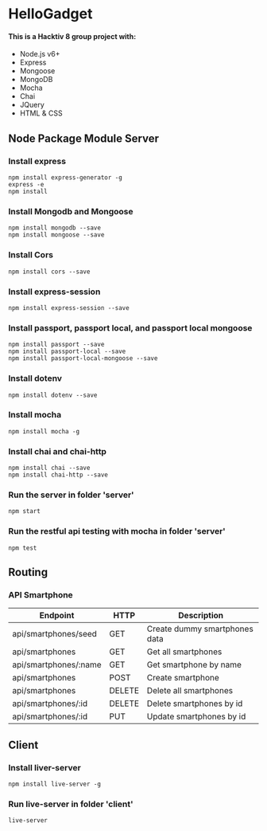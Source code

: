 # HelloGadget

#### This is a Hacktiv 8 group project with:
- Node.js v6+
- Express
- Mongoose
- MongoDB
- Mocha
- Chai
- JQuery
- HTML & CSS

## Node Package Module Server

### Install express

```
npm install express-generator -g
express -e
npm install
```

### Install Mongodb and Mongoose

```
npm install mongodb --save
npm install mongoose --save
```

### Install Cors

```
npm install cors --save 
```

### Install express-session

```
npm install express-session --save
```

### Install passport, passport local, and passport local mongoose

```
npm install passport --save
npm install passport-local --save
npm install passport-local-mongoose --save
```

### Install dotenv

```
npm install dotenv --save
```

### Install mocha

```
npm install mocha -g
```

### Install chai and chai-http

```
npm install chai --save
npm install chai-http --save
```

### Run the server in folder 'server'

```
npm start
```

### Run the restful api testing with mocha in folder 'server'

```
npm test
```

## Routing

### API Smartphone

| Endpoint              | HTTP      | Description                       |
| ----------            | -----     | ------------                      |
| api/smartphones/seed  | GET       | Create dummy smartphones data     |
| api/smartphones       | GET       | Get all smartphones               |
| api/smartphones/:name | GET       | Get smartphone by name            |
| api/smartphones       | POST      | Create smartphone                 |
| api/smartphones       | DELETE    | Delete all smartphones            |
| api/smartphones/:id   | DELETE    | Delete smartphones by id          |
| api/smartphones/:id   | PUT       | Update smartphones by id          |


## Client

### Install liver-server

```
npm install live-server -g
```

### Run live-server in folder 'client'

```
live-server
```